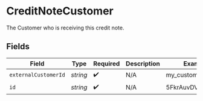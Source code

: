 # CreditNoteCustomer

The Customer who is receiving this credit note.


## Fields

| Field                | Type                 | Required             | Description          | Example              |
| -------------------- | -------------------- | -------------------- | -------------------- | -------------------- |
| `externalCustomerId` | *string*             | :heavy_check_mark:   | N/A                  | my_customer          |
| `id`                 | *string*             | :heavy_check_mark:   | N/A                  | 5FkrAuvDVGEkVUFD     |